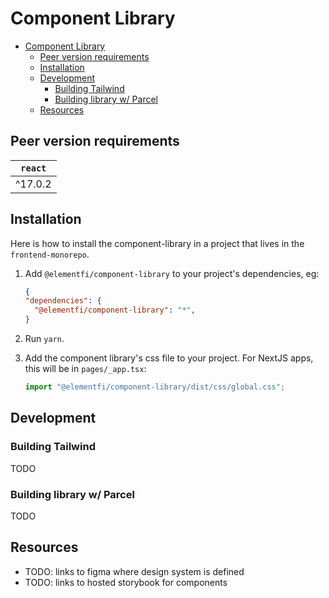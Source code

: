 # Component Library

- [Component Library](#component-library)
  - [Peer version requirements](#peer-version-requirements)
  - [Installation](#installation)
  - [Development](#development)
    - [Building Tailwind](#building-tailwind)
    - [Building library w/ Parcel](#building-library-w-parcel)
  - [Resources](#resources)

## Peer version requirements

| `react` |
| ------- |
| ^17.0.2 |

## Installation

Here is how to install the component-library in a project that lives in the
`frontend-monorepo`.

1. Add `@elementfi/component-library` to your project's dependencies, eg:

   ```json
   {
   "dependencies": {
     "@elementfi/component-library": "*",
   }
   ```

2. Run `yarn`.

3. Add the component library's css file to your project.
   For NextJS apps, this will be in `pages/_app.tsx`:
   ```ts
   import "@elementfi/component-library/dist/css/global.css";
   ```

## Development

### Building Tailwind

TODO

### Building library w/ Parcel

TODO

## Resources

- TODO: links to figma where design system is defined
- TODO: links to hosted storybook for components
